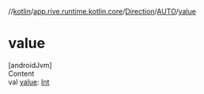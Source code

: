 //[kotlin](../../../../index.md)/[app.rive.runtime.kotlin.core](../../index.md)/[Direction](../index.md)/[AUTO](index.md)/[value](value.md)



# value  
[androidJvm]  
Content  
val [value](value.md): [Int](https://kotlinlang.org/api/latest/jvm/stdlib/kotlin/-int/index.html)  



